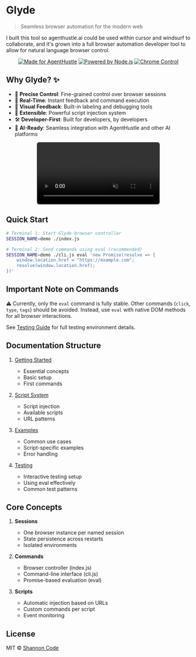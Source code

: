 # Glyde

> Seamless browser automation for the modern web

I built this tool so agenthustle.ai could be used within cursor and windsurf to collaborate, and it's grown into a full browser automation developer tool to allow for natural language browser control.

<div align="center">

[![Made for AgentHustle](https://img.shields.io/badge/Made_for-AgentHustle-2ea44f?style=for-the-badge)](https://agenthustle.ai)
[![Powered by Node.js](https://img.shields.io/badge/Powered_by-Node.js-43853d?style=for-the-badge&logo=node.js&logoColor=white)](https://nodejs.org)
[![Chrome Control](https://img.shields.io/badge/Chrome-Control-4285f4?style=for-the-badge&logo=google-chrome&logoColor=white)](https://www.google.com/chrome/)

</div>

## Why Glyde? ✨

- 🎯 **Precise Control**: Fine-grained control over browser sessions
- 🔄 **Real-Time**: Instant feedback and command execution
- 🎨 **Visual Feedback**: Built-in labeling and debugging tools
- 🔌 **Extensible**: Powerful script injection system
- 🛠 **Developer-First**: Built for developers, by developers
- 🤖 **AI-Ready**: Seamless integration with AgentHustle and other AI platforms

<div align="center">
  <video autoplay loop muted playsinline style="width: 66%; border: 2px solid #30363d; border-radius: 6px;">
    <source src="./docs/glyde.mp4" type="video/mp4">
  </video>
</div>

## Quick Start

```bash
# Terminal 1: Start Glyde browser controller
SESSION_NAME=demo ./index.js

# Terminal 2: Send commands using eval (recommended)
SESSION_NAME=demo ./cli.js eval 'new Promise(resolve => { 
    window.location.href = "https://example.com";
    resolve(window.location.href);
})'
```

## Important Note on Commands

⚠️ Currently, only the `eval` command is fully stable. Other commands (`click`, `type`, `tags`) should be avoided.
Instead, use `eval` with native DOM methods for all browser interactions.


See [Testing Guide](docs/testing.md) for full testing environment details.

## Documentation Structure

1. [Getting Started](docs/getting-started.md)
   - Essential concepts
   - Basic setup
   - First commands

2. [Script System](docs/scripts.md)
   - Script injection
   - Available scripts
   - URL patterns

3. [Examples](docs/examples.md)
   - Common use cases
   - Script-specific examples
   - Error handling

4. [Testing](docs/testing.md)
   - Interactive testing setup
   - Using eval effectively
   - Common test patterns

## Core Concepts

1. **Sessions**
   - One browser instance per named session
   - State persistence across restarts
   - Isolated environments

2. **Commands**
   - Browser controller (index.js)
   - Command-line interface (cli.js)
   - Promise-based evaluation (eval)

3. **Scripts**
   - Automatic injection based on URLs
   - Custom commands per script
   - Event monitoring

## License

MIT © [Shannon Code](https://github.com/shannoncode)